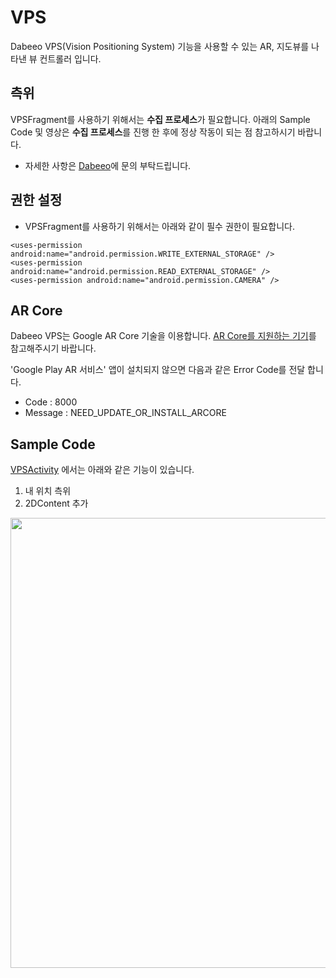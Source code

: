 # VPS
Dabeeo VPS(Vision Positioning System) 기능을 사용할 수 있는 AR, 지도뷰를 나타낸 뷰 컨트롤러 입니다.

## 측위
VPSFragment를 사용하기 위해서는 **수집 프로세스**가 필요합니다.
아래의 Sample Code 및 영상은 **수집 프로세스**를 진행 한 후에 정상 작동이 되는 점 참고하시기 바랍니다.

* 자세한 사항은 [Dabeeo](https://www.dabeeo.com/ko/contact/)에 문의 부탁드립니다.

## 권한 설정
* VPSFragment를 사용하기 위해서는 아래와 같이 필수 권한이 필요합니다.

```android
<uses-permission android:name="android.permission.WRITE_EXTERNAL_STORAGE" />
<uses-permission android:name="android.permission.READ_EXTERNAL_STORAGE" />
<uses-permission android:name="android.permission.CAMERA" />
```

## AR Core
Dabeeo VPS는 Google AR Core 기술을 이용합니다.
[AR Core를 지원하는 기기](https://developers.google.com/ar/discover/supported-devices)를 참고해주시기 바랍니다.

'Google Play AR 서비스' 앱이 설치되지 않으면 다음과 같은 Error Code를 전달 합니다.

* Code : 8000
* Message : NEED_UPDATE_OR_INSTALL_ARCORE	

## Sample Code
[VPSActivity](./VPSActivity.kt) 에서는 아래와 같은 기능이 있습니다.

1. 내 위치 측위
2. 2DContent 추가

<img src="sample.gif" width="1280" height="720" />